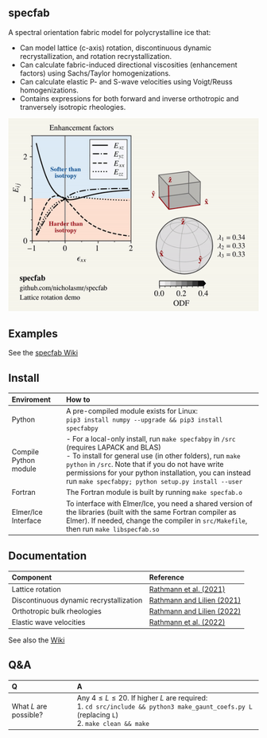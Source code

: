 ## specfab

A spectral orientation fabric model for polycrystalline ice that:
- Can model lattice (c-axis) rotation, discontinuous dynamic recrystallization, and rotation recrystallization.
- Can calculate fabric-induced directional viscosities (enhancement factors) using Sachs/Taylor homogenizations.
- Can calculate elastic P- and S-wave velocities using Voigt/Reuss homogenizations.
- Contains expressions for both forward and inverse orthotropic and tranversely isotropic rheologies.

![image](demo/cube-crush-animation/cube-crush.gif)

## Examples
See the [specfab Wiki](https://github.com/nicholasmr/specfab/wiki)

## Install

| Enviroment | How to |
| :--- | :--- |
| Python | A pre-compiled module exists for Linux:<br>`pip3 install numpy --upgrade && pip3 install specfabpy` |
| Compile Python module |- For a local-only install, run `make specfabpy` in `/src` (requires LAPACK and BLAS) <br>- To install for general use (in other folders), run `make python` in `/src`. Note that if you do not have write permissions for your python installation, you can instead run `make specfabpy; python setup.py install --user`|
| Fortran | The Fortran module is built by running `make specfab.o` |
| Elmer/Ice Interface | To interface with Elmer/Ice, you need a shared version of the libraries (built with the same Fortran compiler as Elmer). If needed, change the compiler in `src/Makefile`, then run `make libspecfab.so` |

## Documentation

| Component | Reference |
| :--- | :--- |
| Lattice rotation | [Rathmann et al. (2021)](https://doi.org/10.1017/jog.2020.117) |
| Discontinuous dynamic recrystallization | [Rathmann and Lilien (2021)](https://doi.org/10.1017/jog.2021.88) |
| Orthotropic bulk rheologies | [Rathmann and Lilien (2022)](https://doi.org/10.1017/jog.2022.33) |
| Elastic wave velocities | [Rathmann et al. (2022)](https://doi.org/10.1098/rspa.2022.0574) |

See also the [Wiki](https://github.com/nicholasmr/specfab/wiki)

## Q&A

| **Q** | **A** |
| :--- | :--- |
| What $L$ are possible? | Any $4\leq L\leq 20$. If higher $L$ are required: <br>1. `cd src/include && python3 make_gaunt_coefs.py L` (replacing `L`) <br>2. `make clean && make` |
